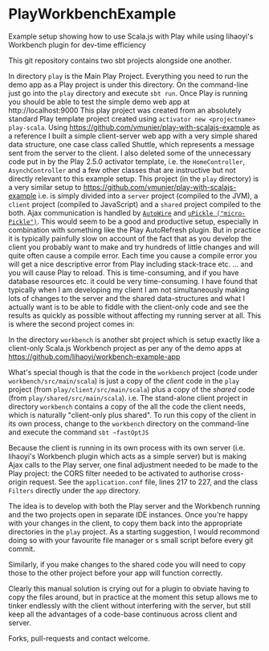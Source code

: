 # PlayWorkbenchExample
Example setup showing how to use Scala.js with Play while using lihaoyi's Workbench plugin for dev-time efficiency

This git repository contains two sbt projects alongside one another.

In directory `play` is the Main Play Project. Everything you need to run the demo app as a Play project is under this directory. On the command-line just go into the `play` directory and execute `sbt run`. Once Play is running you should be able to test the simple demo web app at http://localhost:9000 This play project was created from an absolutely standard Play template project created using `activator new <projectname> play-scala`. Using https://github.com/vmunier/play-with-scalajs-example as a reference I built a simple client-server web app with a very simple shared data structure, one case class called Shuttle, which represents a message sent from the server to the client. I also deleted some of the unnecessary code put in by the Play 2.5.0 activator template, i.e. the `HomeController`, `AsynchController` and a few other classes that are instructive but not directly relevant to this example setup. This project (in the `play` directory) is a very similar setup to https://github.com/vmunier/play-with-scalajs-example i.e. is simply divided into a `server` project (compiled to the JVM), a `client` project (compiled to JavaScript) and a `shared` project compiled to the both. Ajax communication is handled by [`AutoWire`](https://github.com/lihaoyi/autowire) and [`uPickle ("micro-Pickle")`](https://github.com/lihaoyi/upickle-pprint). This would seem to be a good and productive setup, especially in combination with something like the Play AutoRefresh plugin. But in practice it is typically painfully slow on account of the fact that as you develop the client you probably want to make and try hundreds of little changes and will quite often cause a compile error. Each time you cause a compile error you will get a nice descriptive error from Play including stack-trace etc. ... and you will cause Play to reload. This is time-consuming, and if you have database resources etc. it could be very time-consuming. I have found that typically when I am developing my client I am not simultaneously making lots of changes to the server and the shared data-structures and what I actually want is to be able to fiddle with the client-only code and see the results as quickly as possible without affecting my running server at all. This is where the second project comes in:

In the directory `workbench` is another sbt project which is setup exactly like a client-only Scala.js Workbench project as per any of the demo apps at https://github.com/lihaoyi/workbench-example-app 

What's special though is that the code in the `workbench` project (code under `workbench/src/main/scala`) is just a copy of the *client* code in the `play` project  (from `play/client/src/main/scala`) plus a copy of the *shared* code (from `play/shared/src/main/scala`). i.e. The stand-alone client project in directory `workbench` contains a copy of the all the code the client needs, which is naturally "client-only plus shared". To run this copy of the client in its own process, change to the `workbench` directory on the command-line and execute the command `sbt ~fastOptJS`

Because the client is running in its own process with its own server (i.e. lihaoyi's Workbench plugin which acts as a simple server) but is making Ajax calls to the Play server, one final adjustment needed to be made to the Play project: the CORS filter needed to be activated to authorise cross-origin request. See the `application.conf` file, lines 217 to 227, and the class `Filters` directly under the `app` directory.

The idea is to develop with both the Play server and the Workbench running and the two projects open in separate IDE instances. Once you're happy with your changes in the client, to copy them back into the appropriate directories in the `play` project. As a starting suggestion, I would recommond doing so with your favourite file manager or s small script before every git commit.

Similarly, if you make changes to the shared code you will need to copy those to the other project before your app will function correctly. 

Clearly this manual solution is crying out for a plugin to obviate having to copy the files around, but in practice at the moment this setup allows me to tinker endlessly with the client without interfering with the server, but still keep all the advantages of a code-base continuous across client and server.
  
Forks, pull-requests and contact welcome. 